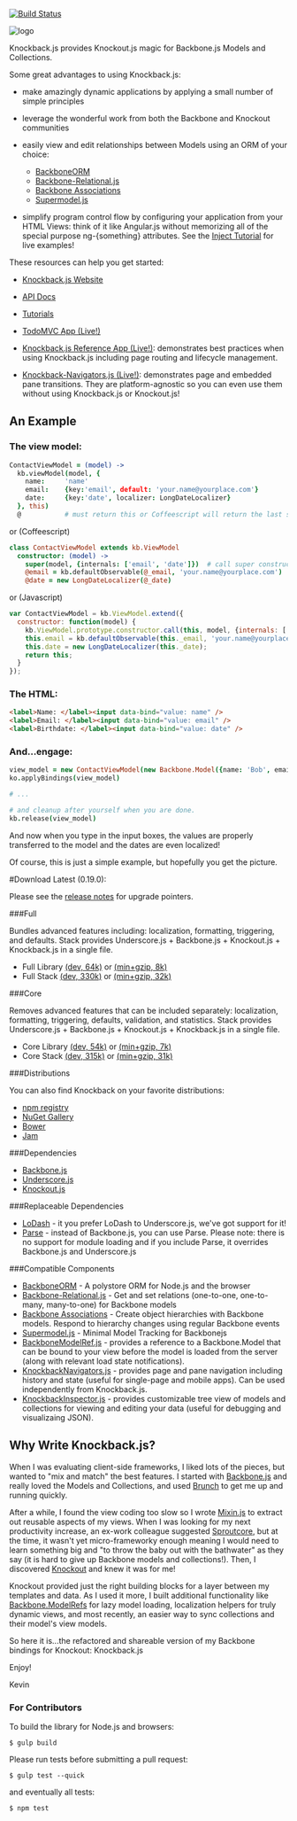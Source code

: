 [![Build Status](https://secure.travis-ci.org/kmalakoff/knockback.png)](http://travis-ci.org/kmalakoff/knockback#master)

![logo](https://github.com/kmalakoff/knockback/raw/master/media/logo.png)

Knockback.js provides Knockout.js magic for Backbone.js Models and Collections.

Some great advantages to using Knockback.js:

* make amazingly dynamic applications by applying a small number of simple principles

* leverage the wonderful work from both the Backbone and Knockout communities

* easily view and edit relationships between Models using an ORM of your choice:
  * [BackboneORM](http://vidigami.github.io/backbone-orm/)
  * [Backbone-Relational.js](http://backbonerelational.org/)
  * [Backbone Associations](http://dhruvaray.github.io/backbone-associations/)
  * [Supermodel.js](http://pathable.github.io/supermodel/)

* simplify program control flow by configuring your application from your HTML Views: think of it like Angular.js without memorizing all of the special purpose ng-{something} attributes. See the [Inject Tutorial](http://kmalakoff.github.com/knockback/tutorial_inject.html) for live examples!


These resources can help you get started:

* [Knockback.js Website](http://kmalakoff.github.com/knockback/)

* [API Docs](http://kmalakoff.github.com/knockback/doc/index.html)

* [Tutorials](http://kmalakoff.github.com/knockback/tutorials_introduction.html)

* [TodoMVC App (Live!)](http://kmalakoff.github.com/knockback-todos-app/)

* [Knockback.js Reference App (Live!)](http://kmalakoff.github.com/knockback-reference-app/): demonstrates best practices when using Knockback.js including page routing and lifecycle management.

* [Knockback-Navigators.js (Live!)](http://kmalakoff.github.com/knockback-navigators): demonstrates page and embedded pane transitions. They are platform-agnostic so you can even use them without using Knockback.js or Knockout.js!


An Example
----------

### The view model:

```coffeescript
ContactViewModel = (model) ->
  kb.viewModel(model, {
    name:     'name'
    email:    {key:'email', default: 'your.name@yourplace.com'}
    date:     {key:'date', localizer: LongDateLocalizer}
  }, this)
  @           # must return this or Coffeescript will return the last statement which is not what we want!
```

or (Coffeescript)

```coffeescript
class ContactViewModel extends kb.ViewModel
  constructor: (model) ->
    super(model, {internals: ['email', 'date']})  # call super constructor: @name, @_email, and @_date created in super from the model attributes
    @email = kb.defaultObservable(@_email, 'your.name@yourplace.com')
    @date = new LongDateLocalizer(@_date)
```

or (Javascript)

```javascript
var ContactViewModel = kb.ViewModel.extend({
  constructor: function(model) {
    kb.ViewModel.prototype.constructor.call(this, model, {internals: ['email', 'date']});   // call super constructor: @name, @_email, and @_date created in super from the model attributes
    this.email = kb.defaultObservable(this._email, 'your.name@yourplace.com');
    this.date = new LongDateLocalizer(this._date);
    return this;
  }
});
```

### The HTML:

```html
<label>Name: </label><input data-bind="value: name" />
<label>Email: </label><input data-bind="value: email" />
<label>Birthdate: </label><input data-bind="value: date" />
```

### And...engage:

```coffeescript
view_model = new ContactViewModel(new Backbone.Model({name: 'Bob', email: 'bob@bob.com', date: new Date()}))
ko.applyBindings(view_model)

# ...

# and cleanup after yourself when you are done.
kb.release(view_model)
```

And now when you type in the input boxes, the values are properly transferred to the model and the dates are even localized!

Of course, this is just a simple example, but hopefully you get the picture.


#Download Latest (0.19.0):

Please see the [release notes](https://github.com/kmalakoff/knockback/blob/master/RELEASE_NOTES.md) for upgrade pointers.

###Full

Bundles advanced features including: localization, formatting, triggering, and defaults. Stack provides Underscore.js + Backbone.js + Knockout.js + Knockback.js in a single file.

* Full Library [(dev, 64k)](https://raw.github.com/kmalakoff/knockback/0.19.0/knockback.js) or [(min+gzip, 8k)](https://raw.github.com/kmalakoff/knockback/0.19.0/knockback.min.js)
* Full Stack [(dev, 330k)](https://raw.github.com/kmalakoff/knockback/0.19.0/knockback-full-stack.js) or [(min+gzip, 32k)](https://raw.github.com/kmalakoff/knockback/0.19.0/knockback-full-stack.min.js)

###Core

Removes advanced features that can be included separately: localization, formatting, triggering, defaults, validation, and statistics. Stack provides Underscore.js + Backbone.js + Knockout.js + Knockback.js in a single file.

* Core Library [(dev, 54k)](https://raw.github.com/kmalakoff/knockback/0.19.0/knockback-core.js) or [(min+gzip, 7k)](https://raw.github.com/kmalakoff/knockback/0.19.0/knockback-core.min.js)
* Core Stack [(dev, 315k)](https://raw.github.com/kmalakoff/knockback/0.19.0/knockback-core-stack.js) or [(min+gzip, 31k)](https://raw.github.com/kmalakoff/knockback/0.19.0/knockback-core-stack.min.js)

###Distributions

You can also find Knockback on your favorite distributions:

* [npm registry](https://npmjs.org/package/knockback)
* [NuGet Gallery](http://nuget.org/packages/Knockback.js)
* [Bower](http://sindresorhus.com/bower-components/)
* [Jam](http://jamjs.org/packages/#/details/knockback)

###Dependencies

* [Backbone.js](http://backbonejs.org/)
* [Underscore.js](http://underscorejs.org/)
* [Knockout.js](http://knockoutjs.com/)

###Replaceable Dependencies

* [LoDash](http://lodash.com/) - it you prefer LoDash to Underscore.js, we've got support for it!
* [Parse](https://www.parse.com/) - instead of Backbone.js, you can use Parse. Please note: there is no support for module loading and if you include Parse, it overrides Backbone.js and Underscore.js

###Compatible Components

* [BackboneORM](http://vidigami.github.io/backbone-orm/) - A polystore ORM for Node.js and the browser
* [Backbone-Relational.js](http://backbonerelational.org/) - Get and set relations (one-to-one, one-to-many, many-to-one) for Backbone models
* [Backbone Associations](http://dhruvaray.github.io/backbone-associations/) - Create object hierarchies with Backbone models. Respond to hierarchy changes using regular Backbone events
* [Supermodel.js](http://pathable.github.io/supermodel/) - Minimal Model Tracking for Backbonejs
* [BackboneModelRef.js](https://github.com/kmalakoff/backbone-modelref/) - provides a reference to a Backbone.Model that can be bound to your view before the model is loaded from the server (along with relevant load state notifications).
* [KnockbackNavigators.js](https://github.com/kmalakoff/knockback-navigators/) - provides page and pane navigation including history and state (useful for single-page and mobile apps). Can be used independently from Knockback.js.
* [KnockbackInspector.js](https://github.com/kmalakoff/knockback-inspector/) - provides customizable tree view of models and collections for viewing and editing your data (useful for debugging and visualizaing JSON).


Why Write Knockback.js?
-----------------------

When I was evaluating client-side frameworks, I liked lots of the pieces, but wanted to "mix and match" the best features. I started with [Backbone.js](http://documentcloud.github.com/backbone/) and really loved the Models and Collections, and used [Brunch](http://brunch.io/) to get me up and running quickly.

After a while, I found the view coding too slow so I wrote [Mixin.js](https://github.com/kmalakoff/mixin) to extract out reusable aspects of my views. When I was looking for my next productivity increase, an ex-work colleague suggested [Sproutcore](http://www.sproutcore.com/), but at the time, it wasn't yet micro-frameworky enough meaning I would need to learn something big and "to throw the baby out with the bathwater" as they say (it is hard to give up Backbone models and collections!). Then, I discovered [Knockout](http://knockoutjs.com/) and knew it was for me!

Knockout provided just the right building blocks for a layer between my templates and data. As I used it more, I built additional functionality like [Backbone.ModelRefs](https://github.com/kmalakoff/backbone-modelref) for lazy model loading, localization helpers for truly dynamic views, and most recently, an easier way to sync collections and their model's view models.

So here it is...the refactored and shareable version of my Backbone bindings for Knockout: Knockback.js

Enjoy!

Kevin



### For Contributors

To build the library for Node.js and browsers:

```
$ gulp build
```

Please run tests before submitting a pull request:

```
$ gulp test --quick
```

and eventually all tests:

```
$ npm test
```
